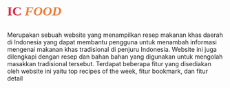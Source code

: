 <p style="font-family: poppins;color:#E2243E;font-weight: bold;font-size: 30px;margin-top: 20px;">IC <span style="color: #EF7B3A"><i>FOOD</i></span></p>
Merupakan sebuah website yang menampilkan resep makanan khas daerah di Indonesia yang dapat membantu pengguna untuk menambah informasi mengenai makanan khas tradisional di penjuru Indonesia. Website ini juga dilengkapi dengan resep dan bahan bahan yang digunakan untuk mengolah masakkan tradisional tersebut. Terdapat beberapa fitur yang disediakan oleh website ini yaitu top recipes of the week, fitur bookmark, dan fitur detail